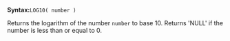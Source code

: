 **Syntax:**`LOG10( number )`

Returns the logarithm of the number `number` to base 10. Returns 'NULL' if the number is less than or equal to 0.